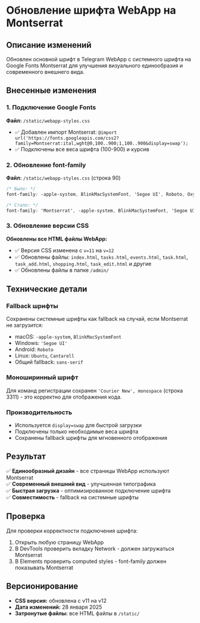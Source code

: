 # Обновление шрифта WebApp на Montserrat

## Описание изменений

Обновлен основной шрифт в Telegram WebApp с системного шрифта на Google Fonts Montserrat для улучшения визуального единообразия и современного внешнего вида.

## Внесенные изменения

### 1. Подключение Google Fonts
**Файл:** `/static/webapp-styles.css`
- ✅ Добавлен импорт Montserrat: `@import url('https://fonts.googleapis.com/css2?family=Montserrat:ital,wght@0,100..900;1,100..900&display=swap');`
- ✅ Подключены все веса шрифта (100-900) и курсив

### 2. Обновление font-family
**Файл:** `/static/webapp-styles.css` (строка 90)
```css
/* Было: */
font-family: -apple-system, BlinkMacSystemFont, 'Segoe UI', Roboto, Oxygen, Ubuntu, Cantarell, sans-serif;

/* Стало: */
font-family: 'Montserrat', -apple-system, BlinkMacSystemFont, 'Segoe UI', Roboto, Oxygen, Ubuntu, Cantarell, sans-serif;
```

### 3. Обновление версии CSS
**Обновлены все HTML файлы WebApp:**
- ✅ Версия CSS изменена с `v=11` на `v=12`
- ✅ Обновлены файлы: `index.html`, `tasks.html`, `events.html`, `task.html`, `task_add.html`, `shopping.html`, `task_edit.html` и другие
- ✅ Обновлены файлы в папке `/admin/`

## Технические детали

### Fallback шрифты
Сохранены системные шрифты как fallback на случай, если Montserrat не загрузится:
- macOS: `-apple-system`, `BlinkMacSystemFont`
- Windows: `'Segoe UI'`
- Android: `Roboto`
- Linux: `Ubuntu`, `Cantarell`
- Общий fallback: `sans-serif`

### Моноширинный шрифт
Для команд регистрации сохранен `'Courier New', monospace` (строка 3311) - это корректно для отображения кода.

### Производительность
- Используется `display=swap` для быстрой загрузки
- Подключены только необходимые веса шрифта
- Сохранены fallback шрифты для мгновенного отображения

## Результат

✅ **Единообразный дизайн** - все страницы WebApp используют Montserrat  
✅ **Современный внешний вид** - улучшенная типографика  
✅ **Быстрая загрузка** - оптимизированное подключение шрифта  
✅ **Совместимость** - fallback на системные шрифты  

## Проверка

Для проверки корректности подключения шрифта:
1. Открыть любую страницу WebApp
2. В DevTools проверить вкладку Network - должен загружаться Montserrat
3. В Elements проверить computed styles - font-family должен показывать Montserrat

## Версионирование

- **CSS версия:** обновлена с v11 на v12
- **Дата изменений:** 28 января 2025
- **Затронутые файлы:** все HTML файлы в `/static/`